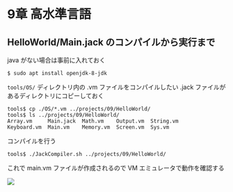 # 9章 高水準言語

## HelloWorld/Main.jack のコンパイルから実行まで

java がない場合は事前に入れておく

```
$ sudo apt install openjdk-8-jdk
```

```tools/OS/``` ディレクトリ内の .vm ファイルをコンパイルしたい .jack ファイルがあるディレクトリにコピーしておく

```
tools$ cp ./OS/*.vm ../projects/09/HelloWorld/
tools$ ls ../projects/09/HelloWorld/
Array.vm     Main.jack  Math.vm    Output.vm  String.vm
Keyboard.vm  Main.vm    Memory.vm  Screen.vm  Sys.vm
```

コンパイルを行う

```
tools$ ./JackCompiler.sh ../projects/09/HelloWorld/
```

これで main.vm ファイルが作成されるので VM エミュレータで動作を確認する

![](https://user-images.githubusercontent.com/61448492/89265851-14b04900-d670-11ea-9dd0-5b64a4d47f1b.jpg)
